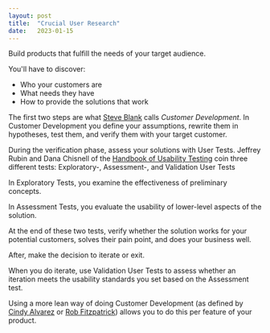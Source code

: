 ```yaml
---
layout: post
title:  "Crucial User Research"
date:   2023-01-15
---
```

Build products that fulfill the needs of your target audience.

You'll have to discover: 
- Who your customers are
- What needs they have
- How to provide the solutions that work

The first two steps are what [Steve Blank](https://oku.club/book/the-four-steps-to-the-epiphany-by-steve-blank-9EK93) calls _Customer Development_. In Customer Development you define your assumptions, rewrite them in hypotheses, test them, and verify them with your target customer. 

During the verification phase, assess your solutions with User Tests. Jeffrey Rubin and Dana Chisnell of the [Handbook of Usability Testing](https://oku.club/book/handbook-of-usability-testing-by-dana-chisnell-kGu09) coin three different tests: Exploratory-, Assessment-, and Validation User Tests

In Exploratory Tests, you examine the effectiveness of preliminary concepts.

In Assessment Tests, you evaluate the usability of lower-level aspects of the solution.

At the end of these two tests, verify whether the solution works for your potential customers, solves their pain point, and does your business well.

After, make the decision to iterate or exit.

When you do iterate, use Validation User Tests to assess whether an iteration meets the usability standards you set based on the Assessment test.

Using a more lean way of doing Customer Development (as defined by [Cindy Alvarez](https://oku.club/book/lean-customer-development-by-cindy-alvarez-1U4Vm) or [Rob Fitzpatrick](https://oku.club/book/the-mom-test-by-rob-fitzpatrick-vceQr)) allows you to do this per feature of your product.
 


 
